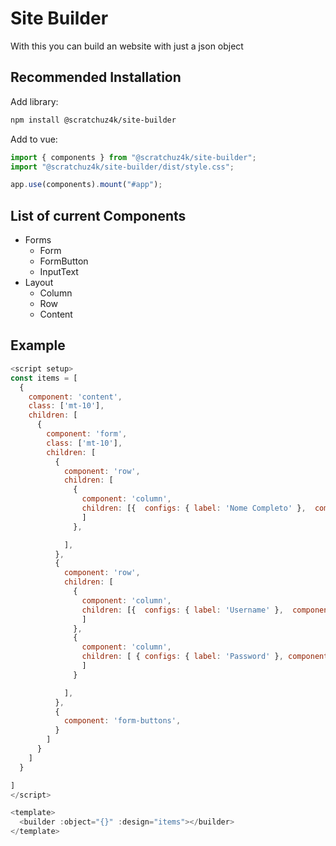 # Site Builder

With this you can build an website with just a json object

## Recommended Installation

Add library:

```sh
npm install @scratchuz4k/site-builder
```

Add to vue:

```js
import { components } from "@scratchuz4k/site-builder";
import "@scratchuz4k/site-builder/dist/style.css";

app.use(components).mount("#app");
```

## List of current Components

- Forms
  - Form
  - FormButton
  - InputText
- Layout
  - Column
  - Row
  - Content


## Example

```js
<script setup>
const items = [
  {
    component: 'content',
    class: ['mt-10'],
    children: [
      {
        component: 'form',
        class: ['mt-10'],
        children: [
          {
            component: 'row',
            children: [
              {
                component: 'column',
                children: [{  configs: { label: 'Nome Completo' },  component: 'input',}
                ]
              },

            ],
          },
          {
            component: 'row',
            children: [
              {
                component: 'column',
                children: [{  configs: { label: 'Username' },  component: 'input',}
                ]
              },
              {
                component: 'column',
                children: [ { configs: { label: 'Password' }, component: 'input',}
                ]
              }

            ],
          },
          {
            component: 'form-buttons',
          }
        ]
      }
    ]
  }

]
</script>

<template>
  <builder :object="{}" :design="items"></builder>
</template>
```
